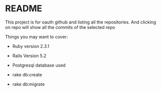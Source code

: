 
# README

This project is for oauth github and listing all the repositories. And clicking on repo will show all the commits of the selected repo

Things you may want to cover:

* Ruby version 2.3.1

* Rails Version 5.2

* Postgresql database used

* rake db:create

* rake db:migrate


